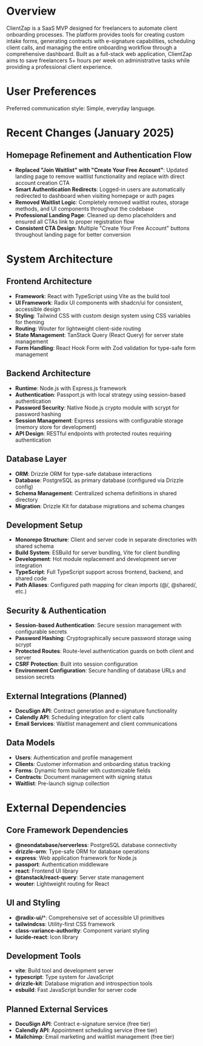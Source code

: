 # Overview

ClientZap is a SaaS MVP designed for freelancers to automate client onboarding processes. The platform provides tools for creating custom intake forms, generating contracts with e-signature capabilities, scheduling client calls, and managing the entire onboarding workflow through a comprehensive dashboard. Built as a full-stack web application, ClientZap aims to save freelancers 5+ hours per week on administrative tasks while providing a professional client experience.

# User Preferences

Preferred communication style: Simple, everyday language.

# Recent Changes (January 2025)

## Homepage Refinement and Authentication Flow
- **Replaced "Join Waitlist" with "Create Your Free Account"**: Updated landing page to remove waitlist functionality and replace with direct account creation CTA
- **Smart Authentication Redirects**: Logged-in users are automatically redirected to dashboard when visiting homepage or auth pages
- **Removed Waitlist Logic**: Completely removed waitlist routes, storage methods, and UI components throughout the codebase
- **Professional Landing Page**: Cleaned up demo placeholders and ensured all CTAs link to proper registration flow
- **Consistent CTA Design**: Multiple "Create Your Free Account" buttons throughout landing page for better conversion

# System Architecture

## Frontend Architecture
- **Framework**: React with TypeScript using Vite as the build tool
- **UI Framework**: Radix UI components with shadcn/ui for consistent, accessible design
- **Styling**: Tailwind CSS with custom design system using CSS variables for theming
- **Routing**: Wouter for lightweight client-side routing
- **State Management**: TanStack Query (React Query) for server state management
- **Form Handling**: React Hook Form with Zod validation for type-safe form management

## Backend Architecture
- **Runtime**: Node.js with Express.js framework
- **Authentication**: Passport.js with local strategy using session-based authentication
- **Password Security**: Native Node.js crypto module with scrypt for password hashing
- **Session Management**: Express sessions with configurable storage (memory store for development)
- **API Design**: RESTful endpoints with protected routes requiring authentication

## Database Layer
- **ORM**: Drizzle ORM for type-safe database interactions
- **Database**: PostgreSQL as primary database (configured via Drizzle config)
- **Schema Management**: Centralized schema definitions in shared directory
- **Migration**: Drizzle Kit for database migrations and schema changes

## Development Setup
- **Monorepo Structure**: Client and server code in separate directories with shared schema
- **Build System**: ESBuild for server bundling, Vite for client bundling
- **Development**: Hot module replacement and development server integration
- **TypeScript**: Full TypeScript support across frontend, backend, and shared code
- **Path Aliases**: Configured path mapping for clean imports (@/, @shared/, etc.)

## Security & Authentication
- **Session-based Authentication**: Secure session management with configurable secrets
- **Password Hashing**: Cryptographically secure password storage using scrypt
- **Protected Routes**: Route-level authentication guards on both client and server
- **CSRF Protection**: Built into session configuration
- **Environment Configuration**: Secure handling of database URLs and session secrets

## External Integrations (Planned)
- **DocuSign API**: Contract generation and e-signature functionality
- **Calendly API**: Scheduling integration for client calls
- **Email Services**: Waitlist management and client communications

## Data Models
- **Users**: Authentication and profile management
- **Clients**: Customer information and onboarding status tracking
- **Forms**: Dynamic form builder with customizable fields
- **Contracts**: Document management with signing status
- **Waitlist**: Pre-launch signup collection

# External Dependencies

## Core Framework Dependencies
- **@neondatabase/serverless**: PostgreSQL database connectivity
- **drizzle-orm**: Type-safe ORM for database operations
- **express**: Web application framework for Node.js
- **passport**: Authentication middleware
- **react**: Frontend UI library
- **@tanstack/react-query**: Server state management
- **wouter**: Lightweight routing for React

## UI and Styling
- **@radix-ui/***: Comprehensive set of accessible UI primitives
- **tailwindcss**: Utility-first CSS framework
- **class-variance-authority**: Component variant styling
- **lucide-react**: Icon library

## Development Tools
- **vite**: Build tool and development server
- **typescript**: Type system for JavaScript
- **drizzle-kit**: Database migration and introspection tools
- **esbuild**: Fast JavaScript bundler for server code

## Planned External Services
- **DocuSign API**: Contract e-signature service (free tier)
- **Calendly API**: Appointment scheduling service (free tier)
- **Mailchimp**: Email marketing and waitlist management (free tier)